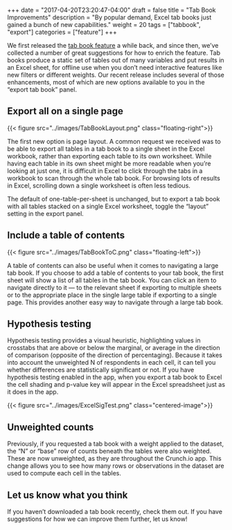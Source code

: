 +++
date = "2017-04-20T23:20:47-04:00"
draft = false
title = "Tab Book Improvements"
description = "By popular demand, Excel tab books just gained a bunch of new capabilities."
weight = 20
tags = ["tabbook", "export"]
categories = ["feature"]
+++

We first released the [tab book feature](http://support.crunch.io/crunch/crunch_tabbooks.html) a while back, and since then, we’ve collected a number of great suggestions for how to enrich the feature. Tab books produce a static set of tables out of many variables and put results in an Excel sheet, for offline use when you don’t need interactive features like new filters or different weights. Our recent release includes several of those enhancements, most of which are new options available to you in the “export tab book” panel.

## Export all on a single page
{{< figure src="../images/TabBookLayout.png" class="floating-right">}}

The first new option is page layout. A common request we received was to be able to export all tables in a tab book to a single sheet in the Excel workbook, rather than exporting each table to its own worksheet. While having each table in its own sheet might be more readable when you’re looking at just one, it is difficult in Excel to click through the tabs in a workbook to scan through the whole tab book. For browsing lots of results in Excel, scrolling down a single worksheet is often less tedious.

The default of one-table-per-sheet is unchanged, but to export a tab book with all tables stacked on a single Excel worksheet, toggle the “layout” setting in the export panel.

## Include a table of contents
{{< figure src="../images/TabBookToC.png" class="floating-left">}}

A table of contents can also be useful when it comes to navigating a large tab book. If you choose to add a table of contents to your tab book, the first sheet will show a list of all tables in the tab book. You can click an item to navigate directly to it — to the relevant sheet if exporting to multiple sheets or to the appropriate place in the single large table if exporting to a single page. This provides another easy way to navigate through a large tab book.

## Hypothesis testing

Hypothesis testing provides a visual heuristic, highlighting values in crosstabs that are above or below the marginal, or average in the direction of comparison (opposite of the direction of percentaging). Because it takes into account the unweighted N of respondents in each cell, it can tell you whether differences are statistically significant or not. If you have hypothesis testing enabled in the app, when you export a tab book to Excel the cell shading and p-value key will appear in the Excel spreadsheet just as it does in the app.

{{< figure src="../images/ExcelSigTest.png" class="centered-image">}}

## Unweighted counts

Previously, if you requested a tab book with a weight applied to the dataset, the “N” or “base” row of counts beneath the tables were also weighted. These are now unweighted, as they are throughout the Crunch.io app. This change allows you to see how many rows or observations in the dataset are used to compute each cell in the tables.

## Let us know what you think

If you haven’t downloaded a tab book recently, check them out. If you have suggestions for how we can improve them further, let us know!
